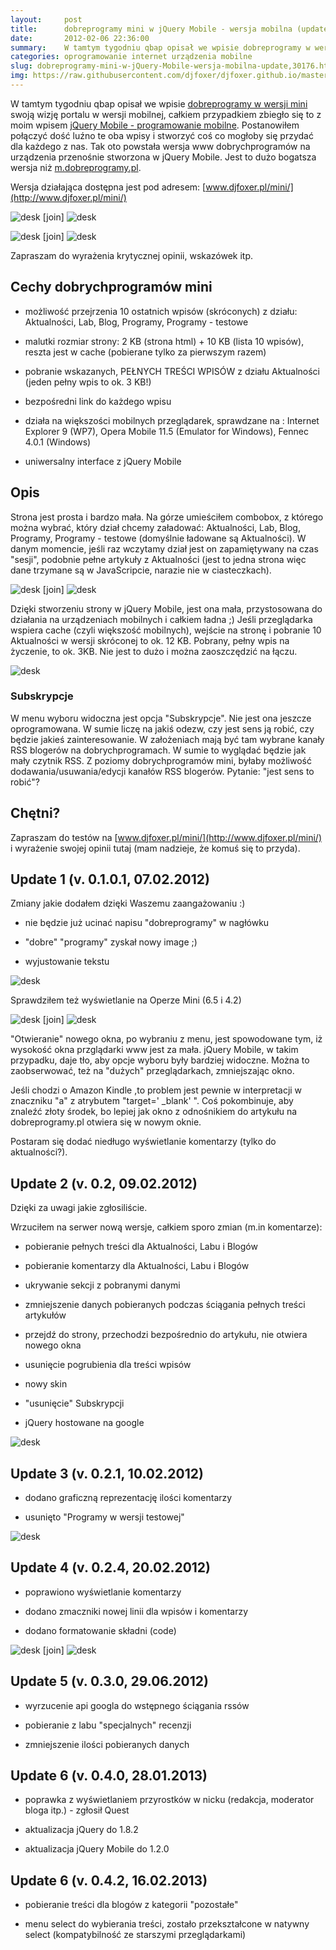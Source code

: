 ```yaml
---
layout:     post
title:      dobreprogramy mini w jQuery Mobile - wersja mobilna (update 7; 16.01.13)
date:       2012-02-06 22:36:00
summary:    W tamtym tygodniu qbap opisał we wpisie dobreprogramy w wersji mini  swoją wizję portalu w wersji mobilnej, całkiem przypadkiem zbiegło się to z moim wpisem jQuery Mobile - programowanie mobilne.  Postanowiłem połączyć dość luźno te oba wpisy i stworzyć coś co mogłoby się przydać dla każdego z nas. Tak oto powstała wersja www dobrychprogramów na urządzenia przenośnie stworzona w jQuery Mobile. Jes...
categories: oprogramowanie internet urządzenia mobilne
slug: dobreprogramy-mini-w-jQuery-Mobile-wersja-mobilna-update,30176.html
img: https://raw.githubusercontent.com/djfoxer/djfoxer.github.io/master/_img/2012-2-6-_163_/g_-_-x-_-_-_x20120206222317_0.jpg
---
```




W tamtym tygodniu qbap opisał we wpisie [dobreprogramy w wersji mini](http://www.dobreprogramy.pl/qbap/dobreprogramy-w-wersji-mini,30118.html)  swoją wizję portalu w wersji mobilnej, całkiem przypadkiem zbiegło się to z moim wpisem [jQuery Mobile - programowanie mobilne](http://www.dobreprogramy.pl/djfoxer/jQuery-Mobile-programowanie-mobilne,30130.html).  Postanowiłem połączyć dość luźno te oba wpisy i stworzyć coś co mogłoby się przydać dla każdego z nas. Tak oto powstała wersja www dobrychprogramów na urządzenia przenośnie stworzona w jQuery Mobile. Jest to dużo bogatsza wersja niż [m.dobreprogramy.pl](http://m.dobreprogramy.pl/). 

Wersja działająca dostępna jest pod adresem: [www.djfoxer.pl/mini/](http://www.djfoxer.pl/mini/) 



![desk](https://raw.githubusercontent.com/djfoxer/djfoxer.github.io/master/_img/2012-2-6-_163_/g_-_-x-_-_-_x20120206222317_0.jpg)
[join]
![desk](https://raw.githubusercontent.com/djfoxer/djfoxer.github.io/master/_img/2012-2-6-_163_/g_-_-x-_-_-_x20120206222325_0.jpg)





![desk](https://raw.githubusercontent.com/djfoxer/djfoxer.github.io/master/_img/2012-2-6-_163_/g_-_-x-_-_-_x20120206222335_0.jpg)
[join]
![desk](https://raw.githubusercontent.com/djfoxer/djfoxer.github.io/master/_img/2012-2-6-_163_/g_-_-x-_-_-_x20120206222351_0.jpg)



Zapraszam do wyrażenia krytycznej opinii, wskazówek itp.



## Cechy dobrychprogramów mini







  * możliwość przejrzenia 10 ostatnich wpisów (skróconych) z działu: Aktualności, Lab, Blog, Programy, Programy - testowe


  * malutki rozmiar strony: 2 KB (strona html) + 10 KB (lista 10 wpisów), reszta jest w cache (pobierane tylko za pierwszym razem)


  * pobranie wskazanych, PEŁNYCH TREŚCI WPISÓW z działu Aktualności (jeden pełny wpis to ok. 3 KB!)


  * bezpośredni link do każdego wpisu


  * działa na większości mobilnych przeglądarek, sprawdzane na : Internet Explorer 9 (WP7), Opera Mobile 11.5 (Emulator for Windows), Fennec 4.0.1 (Windows)


  * uniwersalny interface z jQuery Mobile





## Opis



Strona jest prosta i bardzo mała. Na górze umieściłem combobox, z którego można wybrać, który dział chcemy załadować: Aktualności, Lab, Blog, Programy, Programy - testowe (domyślnie ładowane są Aktualności). W danym momencie, jeśli raz wczytamy dział jest on zapamiętywany na czas "sesji", podobnie pełne artykuły z Aktualności (jest to jedna strona więc dane trzymane są w JavaScripcie, narazie nie w ciasteczkach). 



![desk](https://raw.githubusercontent.com/djfoxer/djfoxer.github.io/master/_img/2012-2-6-_163_/g_-_-x-_-_-_x20120206222907_0.jpg)
[join]
![desk](https://raw.githubusercontent.com/djfoxer/djfoxer.github.io/master/_img/2012-2-6-_163_/g_-_-x-_-_-_x20120206222915_0.jpg)





Dzięki stworzeniu strony w jQuery Mobile, jest ona mała, przystosowana do działania na urządzeniach mobilnych i całkiem ładna ;) Jeśli przeglądarka wspiera cache (czyli większość mobilnych), wejście na stronę i pobranie 10 Aktualności w wersji skróconej to ok. 12 KB. Pobrany, pełny wpis na życzenie, to ok. 3KB. Nie jest to dużo i można zaoszczędzić na łączu.



![desk](https://raw.githubusercontent.com/djfoxer/djfoxer.github.io/master/_img/2012-2-6-_163_/g_-_-x-_-_-_x20120206222237_0.png)





### Subskrypcje



W menu wyboru widoczna jest opcja "Subskrypcje". Nie jest ona jeszcze oprogramowana. W sumie liczę na jakiś odezw, czy jest sens ją robić, czy będzie jakieś zainteresowanie. W założeniach mają być tam wybrane kanały RSS blogerów na dobrychprogramach. W sumie to wyglądać będzie jak mały czytnik RSS. Z poziomy dobrychprogramów mini, byłaby możliwość dodawania/usuwania/edycji kanałów RSS blogerów. Pytanie: "jest sens to robić"?



## Chętni?



Zapraszam do testów na [www.djfoxer.pl/mini/](http://www.djfoxer.pl/mini/)  i wyrażenie swojej opinii tutaj (mam nadzieje, że komuś się to przyda).





## Update 1 (v. 0.1.0.1, 07.02.2012)



Zmiany jakie dodałem dzięki Waszemu zaangażowaniu :)




  * nie będzie już ucinać napisu "dobreprogramy" w nagłówku

  * "dobre" "programy" zyskał nowy image ;)

  * wyjustowanie tekstu





![desk](https://raw.githubusercontent.com/djfoxer/djfoxer.github.io/master/_img/2012-2-6-_163_/g_-_-x-_-_-_x20120207175821_0.jpg)


Sprawdziłem też wyświetlanie na Operze Mini (6.5 i 4.2)


![desk](https://raw.githubusercontent.com/djfoxer/djfoxer.github.io/master/_img/2012-2-6-_163_/g_-_-x-_-_-_x20120207175031_0.jpg)
[join]
![desk](https://raw.githubusercontent.com/djfoxer/djfoxer.github.io/master/_img/2012-2-6-_163_/g_-_-x-_-_-_x20120207175037_0.jpg)



"Otwieranie" nowego okna, po wybraniu z menu, jest spowodowane tym, iż wysokość okna przglądarki www jest za mała. jQuery Mobile, w takim przypadku, daje tło, aby opcje wyboru były bardziej widoczne. Można to zaobserwować, też na "dużych" przeglądarkach, zmniejszając okno.

Jeśli chodzi o Amazon Kindle ,to problem jest pewnie w interpretacji w znaczniku "a" z atrybutem "target=' _blank' ". Coś pokombinuje, aby znaleźć złoty środek, bo lepiej jak okno z odnośnikiem do artykułu na dobreprogramy.pl otwiera się w nowym oknie.

Postaram się dodać niedługo wyświetlanie komentarzy (tylko do aktualności?).



## Update 2 (v. 0.2, 09.02.2012)



Dzięki za uwagi jakie zgłosiliście.

Wrzuciłem na serwer nową wersje, całkiem sporo zmian (m.in komentarze):




  * pobieranie pełnych treści dla Aktualności, Labu i Blogów

  * pobieranie komentarzy dla Aktualności, Labu i Blogów

  * ukrywanie sekcji z pobranymi danymi

  * zmniejszenie danych pobieranych podczas ściągania pełnych treści artykułów

  * przejdź do strony, przechodzi bezpośrednio do artykułu, nie otwiera nowego okna

  * usunięcie pogrubienia dla treści wpisów
 

  * nowy skin
 

  * "usunięcie" Subskrypcji

  * jQuery hostowane na google





![desk](https://raw.githubusercontent.com/djfoxer/djfoxer.github.io/master/_img/2012-2-6-_163_/g_-_-x-_-_-_x20120209231853_0.jpg)





## Update 3 (v. 0.2.1, 10.02.2012)






  * dodano graficzną reprezentację ilości komentarzy

  * usunięto "Programy w wersji testowej"





![desk](https://raw.githubusercontent.com/djfoxer/djfoxer.github.io/master/_img/2012-2-6-_163_/g_-_-x-_-_-_x20120210180150_0.jpg)





## Update 4 (v. 0.2.4, 20.02.2012)







  * poprawiono wyświetlanie komentarzy

  * dodano zmaczniki nowej linii dla wpisów i komentarzy

  * dodano formatowanie składni (code)





![desk](https://raw.githubusercontent.com/djfoxer/djfoxer.github.io/master/_img/2012-2-6-_163_/g_-_-x-_-_-_x20120221075911_0.jpg)
[join]
![desk](https://raw.githubusercontent.com/djfoxer/djfoxer.github.io/master/_img/2012-2-6-_163_/g_-_-x-_-_-_x20120221075920_0.jpg)







## Update 5 (v. 0.3.0, 29.06.2012)







  * wyrzucenie api googla do wstępnego ściągania rssów

  * pobieranie z labu "specjalnych" recenzji

  * zmniejszenie ilości pobieranych danych
 





## Update 6 (v. 0.4.0, 28.01.2013)







  * poprawka z wyświetlaniem przyrostków w nicku (redakcja, moderator bloga itp.) - zgłosił Quest

  * aktualizacja jQuery do 1.8.2

  * aktualizacja jQuery Mobile do 1.2.0





## Update 6 (v. 0.4.2, 16.02.2013)







  * pobieranie treści dla blogów z kategorii "pozostałe"

  * menu select do wybierania treści, zostało przekształcone w natywny select (kompatybilność ze starszymi przeglądarkami)


